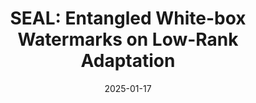 ---
title: "SEAL: Entangled White-box Watermarks on Low-Rank Adaptation"
date: 2025-01-17
venue: Arxiv
authors:
  - name: Giyeong Oh
    home: https://github.com/BootsofLagrangian
  - name: <strong>Saejin Kim</strong>
    home: "#"
  - name: Woohyun Cho
  - name: Sangkyu Lee
  - name: Jiwan Chung
    home: https://jiwanchung.github.io/
  - name: Dokyung Song
  - name: Youngjae Yu

arxiv: https://arxiv.org/abs/2501.09284
---